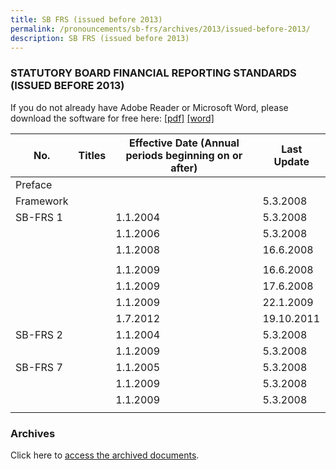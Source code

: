 ```yaml
---
title: SB FRS (issued before 2013)
permalink: /pronouncements/sb-frs/archives/2013/issued-before-2013/
description: SB FRS (issued before 2013)
---
```

### STATUTORY BOARD FINANCIAL REPORTING STANDARDS (ISSUED BEFORE 2013)

If you do not already have Adobe Reader or Microsoft Word, please download the software for free here: [\[pdf\]](http://www.adobe.com/products/acrobat/readstep2.html) [\[word\]](http://www.microsoft.com/downloads/details.aspx?FamilyID=95e24c87-8732-48d5-8689-ab826e7b8fdf&DisplayLang=en)

| No. | Titles | Effective Date (Annual periods beginning on or after) | Last Update |
| -------- | -------- | -------- | -------- |
| Preface |  |  |  |
| Framework |  |  | 5.3.2008 |
| SB-FRS 1 |  | 1.1.2004 | 5.3.2008 |
|  |  | 1.1.2006 | 5.3.2008 |
|  |  | 1.1.2008 | 16.6.2008 |
|  |  |  |  |
|  |  | 1.1.2009 | 16.6.2008 |
|  |  | 1.1.2009 | 17.6.2008 |
|  |  | 1.1.2009 | 22.1.2009 |
|  |  | 1.7.2012 | 19.10.2011 |
| SB-FRS 2 |  | 1.1.2004 | 5.3.2008 |
|  |  | 1.1.2009 | 5.3.2008 |
| SB-FRS 7 |  | 1.1.2005 | 5.3.2008 |
|  |  | 1.1.2009 | 5.3.2008 |
|  |  | 1.1.2009 | 5.3.2008 |
|  |  |  |  |

### Archives 

Click here to [access the archived documents](/pronouncements/sb-frs/archives/).